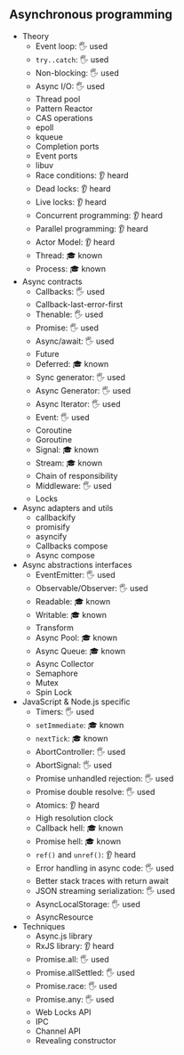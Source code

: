 ## Asynchronous programming

- Theory
  - Event loop: 🖐️ used
  - `try..catch`: 🖐️ used
  - Non-blocking: 🖐️ used
  - Async I/O: 🖐️ used
  - Thread pool
  - Pattern Reactor
  - CAS operations
  - epoll
  - kqueue
  - Completion ports
  - Event ports
  - libuv
  - Race conditions: 👂 heard
  - Dead locks: 👂 heard
  - Live locks: 👂 heard
  - Concurrent programming: 👂 heard
  - Parallel programming: 👂 heard
  - Actor Model: 👂 heard
  - Thread: 🎓 known
  - Process: 🎓 known
- Async contracts
  - Callbacks: 🖐️ used
  - Callback-last-error-first
  - Thenable: 🖐️ used
  - Promise: 🖐️ used
  - Async/await: 🖐️ used
  - Future
  - Deferred: 🎓 known
  - Sync generator: 🖐️ used
  - Async Generator: 🖐️ used
  - Async Iterator: 🖐️ used
  - Event: 🖐️ used
  - Coroutine
  - Goroutine
  - Signal: 🎓 known
  - Stream: 🎓 known
  - Chain of responsibility
  - Middleware: 🖐️ used
  - Locks
- Async adapters and utils
  - callbackify
  - promisify
  - asyncify
  - Callbacks compose
  - Async compose
- Async abstractions interfaces
  - EventEmitter: 🖐️ used
  - Observable/Observer: 🖐️ used
  - Readable: 🎓 known
  - Writable: 🎓 known
  - Transform
  - Async Pool: 🎓 known
  - Async Queue: 🎓 known
  - Async Collector
  - Semaphore
  - Mutex
  - Spin Lock
- JavaScript & Node.js specific
  - Timers: 🖐️ used
  - `setImmediate`: 🎓 known
  - `nextTick`: 🎓 known
  - AbortController: 🖐️ used
  - AbortSignal: 🖐️ used
  - Promise unhandled rejection: 🖐️ used
  - Promise double resolve: 🖐️ used
  - Atomics: 👂 heard
  - High resolution clock
  - Callback hell: 🎓 known
  - Promise hell: 🎓 known
  - `ref()` and `unref()`: 👂 heard
  - Error handling in async code: 🖐️ used
  - Better stack traces with return await
  - JSON streaming serialization: 🖐️ used
  - AsyncLocalStorage: 🖐️ used
  - AsyncResource
- Techniques
  - Async.js library
  - RxJS library: 👂 heard
  - Promise.all: 🖐️ used
  - Promise.allSettled: 🖐️ used
  - Promise.race: 🖐️ used
  - Promise.any: 🖐️ used
  - Web Locks API
  - IPC
  - Channel API
  - Revealing constructor
